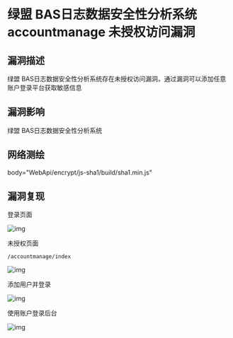 # 绿盟 BAS日志数据安全性分析系统 accountmanage 未授权访问漏洞

## 漏洞描述

绿盟 BAS日志数据安全性分析系统存在未授权访问漏洞，通过漏洞可以添加任意账户登录平台获取敏感信息

## 漏洞影响

<a-checkbox checked>绿盟 BAS日志数据安全性分析系统</a-checkbox></br>

## 网络测绘

<a-checkbox checked>body="WebApi/encrypt/js-sha1/build/sha1.min.js"</a-checkbox></br>

## 漏洞复现

登录页面



![img](/assets/PeiQi-Wiki/img/image-20210718205102941.png)



未授权页面



```plain
/accountmanage/index
```



![img](/assets/PeiQi-Wiki/img/image-20210718205112107.png)



添加用户并登录



![img](/assets/PeiQi-Wiki/img/image-20210718205120131.png)



使用账户登录后台

![img](/assets/PeiQi-Wiki/img/image-20210718205134384.png)